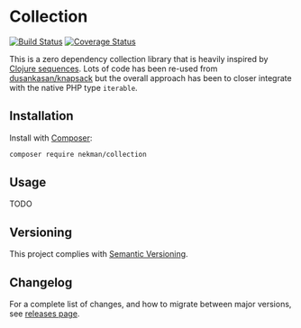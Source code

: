 # Collection

[![Build Status](https://circleci.com/gh/Ekman/collection.svg?style=svg)](https://app.circleci.com/pipelines/github/Ekman/collection)
[![Coverage Status](https://coveralls.io/repos/github/Ekman/collection/badge.svg?branch=master)](https://coveralls.io/github/Ekman/collection?branch=master)

This is a zero dependency collection library that is heavily inspired
by [Clojure sequences](https://clojure.org/reference/sequences). Lots of code has been re-used
from [dusankasan/knapsack](https://github.com/DusanKasan/Knapsack) but the overall approach has been to closer integrate
with the native PHP type `iterable`.

## Installation

Install with [Composer](https://getcomposer.org/):

```bash
composer require nekman/collection
```

## Usage

TODO

## Versioning

This project complies with [Semantic Versioning](https://semver.org/).

## Changelog

For a complete list of changes, and how to migrate between major versions,
see [releases page](https://github.com/Ekman/collection/releases).
